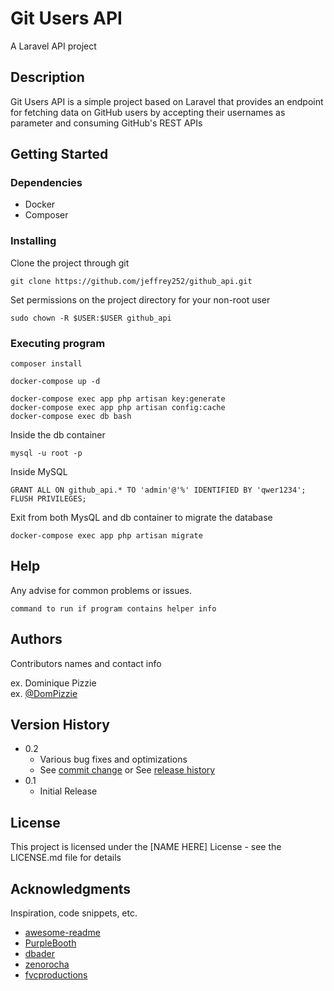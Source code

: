 # Git Users API

A Laravel API project

## Description

Git Users API is a simple project based on Laravel that provides an endpoint for fetching data on GitHub users by accepting their usernames as parameter and consuming GitHub's REST APIs

## Getting Started

### Dependencies

* Docker
* Composer

### Installing

Clone the project through git
```
git clone https://github.com/jeffrey252/github_api.git
```
Set permissions on the project directory for your non-root user
```
sudo chown -R $USER:$USER github_api
```

### Executing program

```
composer install
```
```
docker-compose up -d
```
```
docker-compose exec app php artisan key:generate
docker-compose exec app php artisan config:cache
docker-compose exec db bash
```
Inside the db container
```
mysql -u root -p
```
Inside MySQL
```
GRANT ALL ON github_api.* TO 'admin'@'%' IDENTIFIED BY 'qwer1234';
FLUSH PRIVILEGES;
```
Exit from both MysQL and db container to migrate the database
```
docker-compose exec app php artisan migrate
```

## Help

Any advise for common problems or issues.
```
command to run if program contains helper info
```

## Authors

Contributors names and contact info

ex. Dominique Pizzie  
ex. [@DomPizzie](https://twitter.com/dompizzie)

## Version History

* 0.2
    * Various bug fixes and optimizations
    * See [commit change]() or See [release history]()
* 0.1
    * Initial Release

## License

This project is licensed under the [NAME HERE] License - see the LICENSE.md file for details

## Acknowledgments

Inspiration, code snippets, etc.
* [awesome-readme](https://github.com/matiassingers/awesome-readme)
* [PurpleBooth](https://gist.github.com/PurpleBooth/109311bb0361f32d87a2)
* [dbader](https://github.com/dbader/readme-template)
* [zenorocha](https://gist.github.com/zenorocha/4526327)
* [fvcproductions](https://gist.github.com/fvcproductions/1bfc2d4aecb01a834b46)